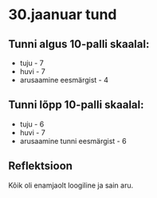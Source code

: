# 30.jaanuar tund
 ## Tunni algus 10-palli skaalal:
* tuju - 7
* huvi - 7
* arusaamine eesmärgist - 4

## Tunni lõpp 10-palli skaalal:
* tuju - 6
* huvi - 7
* arusaamine tunni eesmärgist - 6

## Reflektsioon
Kõik oli enamjaolt loogiline ja sain aru.